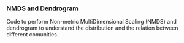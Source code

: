 ### NMDS and Dendrogram 

Code to perform Non-metric MultiDimensional Scaling (NMDS) and dendrogram to understand the distribution and the relation between different comunities. 
